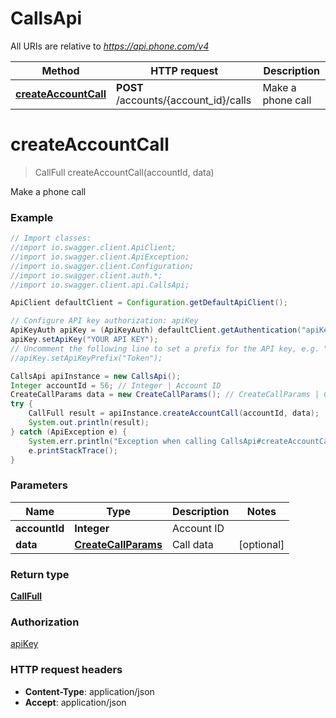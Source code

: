 # CallsApi

All URIs are relative to *https://api.phone.com/v4*

Method | HTTP request | Description
------------- | ------------- | -------------
[**createAccountCall**](CallsApi.md#createAccountCall) | **POST** /accounts/{account_id}/calls | Make a phone call


<a name="createAccountCall"></a>
# **createAccountCall**
> CallFull createAccountCall(accountId, data)

Make a phone call



### Example
```java
// Import classes:
//import io.swagger.client.ApiClient;
//import io.swagger.client.ApiException;
//import io.swagger.client.Configuration;
//import io.swagger.client.auth.*;
//import io.swagger.client.api.CallsApi;

ApiClient defaultClient = Configuration.getDefaultApiClient();

// Configure API key authorization: apiKey
ApiKeyAuth apiKey = (ApiKeyAuth) defaultClient.getAuthentication("apiKey");
apiKey.setApiKey("YOUR API KEY");
// Uncomment the following line to set a prefix for the API key, e.g. "Token" (defaults to null)
//apiKey.setApiKeyPrefix("Token");

CallsApi apiInstance = new CallsApi();
Integer accountId = 56; // Integer | Account ID
CreateCallParams data = new CreateCallParams(); // CreateCallParams | Call data
try {
    CallFull result = apiInstance.createAccountCall(accountId, data);
    System.out.println(result);
} catch (ApiException e) {
    System.err.println("Exception when calling CallsApi#createAccountCall");
    e.printStackTrace();
}
```

### Parameters

Name | Type | Description  | Notes
------------- | ------------- | ------------- | -------------
 **accountId** | **Integer**| Account ID |
 **data** | [**CreateCallParams**](CreateCallParams.md)| Call data | [optional]

### Return type

[**CallFull**](CallFull.md)

### Authorization

[apiKey](../README.md#apiKey)

### HTTP request headers

 - **Content-Type**: application/json
 - **Accept**: application/json

